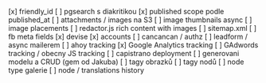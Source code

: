 [x] friendly_id
[ ] pgsearch s diakritikou
[x] published scope podle published_at
[ ] attachments / images na S3
[ ] image thumbnails async
[ ] image placements
[ ] redactor.js rich content with images
[ ] sitemap.xml
[ ] fb meta fields
[x] devise
[x] accounts
[ ] cancancan / authz
[ ] leadform / async mailerem
[ ] ahoy tracking
[x] Google Analytics tracking
[ ] GAdwords tracking / obecny JS tracking
[ ] capistrano deployment
[ ] generovani modelu a CRUD (gem od Jakuba)
[ ] tagy obrazků
[ ] tagy nodů
[ ] node type galerie
[ ] node / translations history
